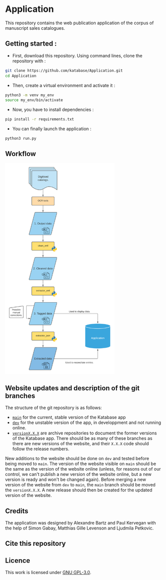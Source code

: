 # Application

This repository contains the web publication application of the corpus of manuscript sales catalogues.

## Getting started :

* First, download this repository. Using command lines, clone the repository with :
```bash
git clone https://github.com/katabase/Application.git
cd Application
```
* Then, create a virtual environment and activate it :
```bash
python3 -m venv my_env
source my_env/bin/activate
```
* Now, you have to install dependencies :
```bash
pip install -r requirements.txt
```
* You can finally launch the application :
```bash
python3 run.py
```

## Workflow

<img src="images/workflow.png" alt="Katabase workflow diagram" title="Katabase Workflow" width="70%" height="50%"/>

## Website updates and description of the git branches

The structure of the git repository is as follows:
- [`main`](https://github.com/katabase/Application) for the current, stable version of the 
  Katabase app
- [`dev`](https://github.com/katabase/Application/tree/dev) for the unstable version of the
  app, in developpment and not running online.
- [`versionX.X.X`](https://github.com/katabase/Application/tree/version1.0.0) are archive
  repositories to document the former versions of the Katabase app. There should be as many
  of these branches as there are new versions of the website, and their `X.X.X` code should
  follow the release numbers.

New additions to the website should be done on `dev` and tested before being moved to `main`.
The version of the website visible on `main` should be the same as the version of the website
online (unless, for reasons out of our control, we can't publish a new version of the website
online, but a new version is ready and won't be changed again). Before merging a new version
of the website from `dev` to `main`, the `main` branch should be moved the `versionX.X.X`.
A new release should then be created for the updated version of the website.

## Credits

The application was designed by Alexandre Bartz and Paul Kervegan with the help of Simon Gabay, Matthias Gille Levenson and Ljudmila Petkovic.

## Cite this repository

## Licence
This work is licensed under [GNU GPL-3.0](./LICENSE).
